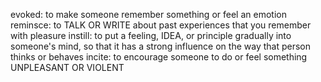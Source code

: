 evoked: to make someone remember something or feel an emotion
reminsce: to TALK OR WRITE about past experiences that you remember with pleasure
instill: to put a feeling, IDEA, or principle gradually into someone's mind, so that it has a strong influence on the way that person thinks or behaves
incite: to encourage someone to do or feel something UNPLEASANT OR VIOLENT
